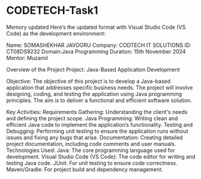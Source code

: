 # CODETECH-Task1

Memory updated
Here’s the updated format with Visual Studio Code (VS Code) as the development environment:

Name: SOMASHEKHAR JAVOORU
Company: CODTECH IT SOLUTIONS
ID: CT08DS9232
Domain:Java Programming
Duration: 15th November 2024
Mentor: Muzamil

Overview of the Project
Project: Java-Based Application Development

Objective:
The objective of this project is to develop a Java-based application that addresses specific business needs. The project will involve designing, coding, and testing the application using Java programming principles. The aim is to deliver a functional and efficient software solution.

Key Activities:
Requirements Gathering: Understanding the client's needs and defining the project scope.
Java Programming: Writing clean and efficient Java code to implement the application’s functionality.
Testing and Debugging: Performing unit testing to ensure the application runs without issues and fixing any bugs that arise.
Documentation: Creating detailed project documentation, including code comments and user manuals.
Technologies Used:
Java: The core programming language used for development.
Visual Studio Code (VS Code): The code editor for writing and testing Java code.
JUnit: For unit testing to ensure code correctness.
Maven/Gradle: For project build and dependency management.
